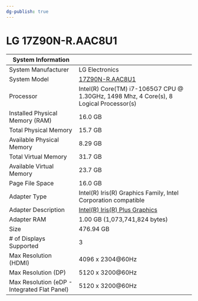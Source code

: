 ```yaml
---
dg-publish: true
---
```


# LG 17Z90N-R.AAC8U1

| System Information                           |                                                                                                                                                          |
| -------------------------------------------- | -------------------------------------------------------------------------------------------------------------------------------------------------------- |
| System Manufacturer                          | LG Electronics                                                                                                                                           |
| System Model                                 | [17Z90N-R.AAC8U1](https://www.lg.com/us/laptops/lg-17z90n-r.aac8u1-ultra-slim-laptop)                                                                    |
| Processor                                    | Intel(R) Core(TM) i7-1065G7 CPU @ 1.30GHz, 1498 Mhz, 4 Core(s), 8 Logical Processor(s)                                                                   |
| Installed Physical Memory (RAM)              | 16.0 GB                                                                                                                                                  |
| Total Physical Memory                        | 15.7 GB                                                                                                                                                  |
| Available Physical Memory                    | 8.29 GB                                                                                                                                                  |
| Total Virtual Memory                         | 31.7 GB                                                                                                                                                  |
| Available Virtual Memory                     | 23.7 GB                                                                                                                                                  |
| Page File Space                              | 16.0 GB                                                                                                                                                  |
| Adapter Type                                 | Intel(R) Iris(R) Graphics Family, Intel Corporation compatible                                                                                           |
| Adapter Description                          | [Intel(R) Iris(R) Plus Graphics](https://ark.intel.com/content/www/us/en/ark/products/196597/intel-core-i71065g7-processor-8m-cache-up-to-3-90-ghz.html) |
| Adapter RAM                                  | 1.00 GB (1,073,741,824 bytes)                                                                                                                            |
| Size                                         | 476.94 GB                                                                                                                                                |
| # of Displays Supported                      | 3                                                                                                                                                        |
| Max Resolution (HDMI)                        | 4096 x 2304@60Hz                                                                                                                                         |
| Max Resolution (DP)                          | 5120 x 3200@60Hz                                                                                                                                         |
| Max Resolution (eDP - Integrated Flat Panel) | 5120 x 3200@60Hz                                                                                                                                         |

